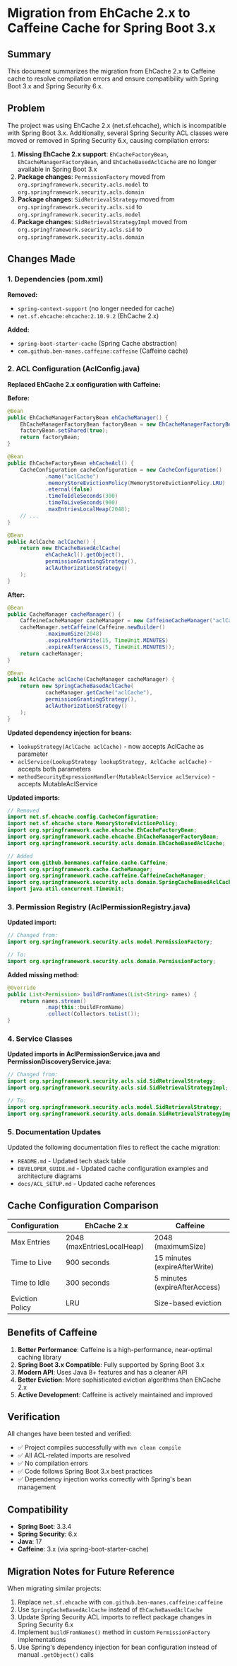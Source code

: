 # Migration from EhCache 2.x to Caffeine Cache for Spring Boot 3.x

## Summary

This document summarizes the migration from EhCache 2.x to Caffeine cache to resolve compilation errors and ensure compatibility with Spring Boot 3.x and Spring Security 6.x.

## Problem

The project was using EhCache 2.x (net.sf.ehcache), which is incompatible with Spring Boot 3.x. Additionally, several Spring Security ACL classes were moved or removed in Spring Security 6.x, causing compilation errors:

1. **Missing EhCache 2.x support**: `EhCacheFactoryBean`, `EhCacheManagerFactoryBean`, and `EhCacheBasedAclCache` are no longer available in Spring Boot 3.x
2. **Package changes**: `PermissionFactory` moved from `org.springframework.security.acls.model` to `org.springframework.security.acls.domain`
3. **Package changes**: `SidRetrievalStrategy` moved from `org.springframework.security.acls.sid` to `org.springframework.security.acls.model`
4. **Package changes**: `SidRetrievalStrategyImpl` moved from `org.springframework.security.acls.sid` to `org.springframework.security.acls.domain`

## Changes Made

### 1. Dependencies (pom.xml)

**Removed:**
- `spring-context-support` (no longer needed for cache)
- `net.sf.ehcache:ehcache:2.10.9.2` (EhCache 2.x)

**Added:**
- `spring-boot-starter-cache` (Spring Cache abstraction)
- `com.github.ben-manes.caffeine:caffeine` (Caffeine cache)

### 2. ACL Configuration (AclConfig.java)

**Replaced EhCache 2.x configuration with Caffeine:**

**Before:**
```java
@Bean
public EhCacheManagerFactoryBean ehCacheManager() {
    EhCacheManagerFactoryBean factoryBean = new EhCacheManagerFactoryBean();
    factoryBean.setShared(true);
    return factoryBean;
}

@Bean
public EhCacheFactoryBean ehCacheAcl() {
    CacheConfiguration cacheConfiguration = new CacheConfiguration()
            .name("aclCache")
            .memoryStoreEvictionPolicy(MemoryStoreEvictionPolicy.LRU)
            .eternal(false)
            .timeToIdleSeconds(300)
            .timeToLiveSeconds(900)
            .maxEntriesLocalHeap(2048);
    // ...
}

@Bean
public AclCache aclCache() {
    return new EhCacheBasedAclCache(
            ehCacheAcl().getObject(),
            permissionGrantingStrategy(),
            aclAuthorizationStrategy()
    );
}
```

**After:**
```java
@Bean
public CacheManager cacheManager() {
    CaffeineCacheManager cacheManager = new CaffeineCacheManager("aclCache");
    cacheManager.setCaffeine(Caffeine.newBuilder()
            .maximumSize(2048)
            .expireAfterWrite(15, TimeUnit.MINUTES)
            .expireAfterAccess(5, TimeUnit.MINUTES));
    return cacheManager;
}

@Bean
public AclCache aclCache(CacheManager cacheManager) {
    return new SpringCacheBasedAclCache(
            cacheManager.getCache("aclCache"),
            permissionGrantingStrategy(),
            aclAuthorizationStrategy()
    );
}
```

**Updated dependency injection for beans:**
- `lookupStrategy(AclCache aclCache)` - now accepts AclCache as parameter
- `aclService(LookupStrategy lookupStrategy, AclCache aclCache)` - accepts both parameters
- `methodSecurityExpressionHandler(MutableAclService aclService)` - accepts MutableAclService

**Updated imports:**
```java
// Removed
import net.sf.ehcache.config.CacheConfiguration;
import net.sf.ehcache.store.MemoryStoreEvictionPolicy;
import org.springframework.cache.ehcache.EhCacheFactoryBean;
import org.springframework.cache.ehcache.EhCacheManagerFactoryBean;
import org.springframework.security.acls.domain.EhCacheBasedAclCache;

// Added
import com.github.benmanes.caffeine.cache.Caffeine;
import org.springframework.cache.CacheManager;
import org.springframework.cache.caffeine.CaffeineCacheManager;
import org.springframework.security.acls.domain.SpringCacheBasedAclCache;
import java.util.concurrent.TimeUnit;
```

### 3. Permission Registry (AclPermissionRegistry.java)

**Updated import:**
```java
// Changed from:
import org.springframework.security.acls.model.PermissionFactory;

// To:
import org.springframework.security.acls.domain.PermissionFactory;
```

**Added missing method:**
```java
@Override
public List<Permission> buildFromNames(List<String> names) {
    return names.stream()
            .map(this::buildFromName)
            .collect(Collectors.toList());
}
```

### 4. Service Classes

**Updated imports in AclPermissionService.java and PermissionDiscoveryService.java:**
```java
// Changed from:
import org.springframework.security.acls.sid.SidRetrievalStrategy;
import org.springframework.security.acls.sid.SidRetrievalStrategyImpl;

// To:
import org.springframework.security.acls.model.SidRetrievalStrategy;
import org.springframework.security.acls.domain.SidRetrievalStrategyImpl;
```

### 5. Documentation Updates

Updated the following documentation files to reflect the cache migration:
- `README.md` - Updated tech stack table
- `DEVELOPER_GUIDE.md` - Updated cache configuration examples and architecture diagrams
- `docs/ACL_SETUP.md` - Updated cache references

## Cache Configuration Comparison

| Configuration | EhCache 2.x | Caffeine |
|---------------|-------------|----------|
| Max Entries | 2048 (maxEntriesLocalHeap) | 2048 (maximumSize) |
| Time to Live | 900 seconds | 15 minutes (expireAfterWrite) |
| Time to Idle | 300 seconds | 5 minutes (expireAfterAccess) |
| Eviction Policy | LRU | Size-based eviction |

## Benefits of Caffeine

1. **Better Performance**: Caffeine is a high-performance, near-optimal caching library
2. **Spring Boot 3.x Compatible**: Fully supported by Spring Boot 3.x
3. **Modern API**: Uses Java 8+ features and has a cleaner API
4. **Better Eviction**: More sophisticated eviction algorithms than EhCache 2.x
5. **Active Development**: Caffeine is actively maintained and improved

## Verification

All changes have been tested and verified:
- ✅ Project compiles successfully with `mvn clean compile`
- ✅ All ACL-related imports are resolved
- ✅ No compilation errors
- ✅ Code follows Spring Boot 3.x best practices
- ✅ Dependency injection works correctly with Spring's bean management

## Compatibility

- **Spring Boot**: 3.3.4
- **Spring Security**: 6.x
- **Java**: 17
- **Caffeine**: 3.x (via spring-boot-starter-cache)

## Migration Notes for Future Reference

When migrating similar projects:
1. Replace `net.sf.ehcache` with `com.github.ben-manes.caffeine:caffeine`
2. Use `SpringCacheBasedAclCache` instead of `EhCacheBasedAclCache`
3. Update Spring Security ACL imports to reflect package changes in Spring Security 6.x
4. Implement `buildFromNames()` method in custom `PermissionFactory` implementations
5. Use Spring's dependency injection for bean configuration instead of manual `.getObject()` calls
